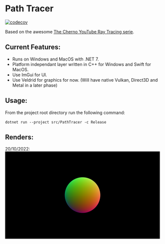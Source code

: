 # Path Tracer

[![codecov](https://codecov.io/gh/tdecroyere/path-tracer/branch/main/graph/badge.svg?token=6VHKU17MD8)](https://codecov.io/gh/tdecroyere/path-tracer)

Based on the awesome [The Cherno YouTube Ray Tracing serie](https://www.youtube.com/playlist?list=PLlrATfBNZ98edc5GshdBtREv5asFW3yXl).

## Current Features:

- Runs on Windows and MacOS with .NET 7.
- Platform independant layer written in C++ for Windows and Swift for MacOS.
- Use ImGui for UI.
- Use Veldrid for graphics for now. (Will have native Vulkan, Direct3D and Metal in a later phase)

## Usage:

From the project root directory run the following command:

    dotnet run --project src/PathTracer -c Release

## Renders:
20/10/2022:
![Output from 20/10/2022](TestData/Archive/20221020.png)